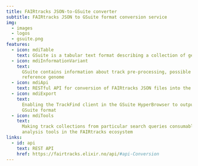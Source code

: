 ```yaml
---
title: FAIRtracks JSON-to-GSuite converter
subtitle: FAIRtracks JSON to GSuite format conversion service
img:
  - images
  - logos
  - gsuite.png
features:
  - icon: mdiTable
    text: GSuite is a tabular text format describing a collection of genomic tracks
  - icon: mdiInformationVariant
    text:
      GSuite contains information about track pre-processing, possible data analysis strategies, and
      reference genome
  - icon: mdiApi
    text: RESTful API for conversion of FAIRtracks JSON files into the GSuite format
  - icon: mdiExport
    text:
      Enabling the TrackFind client in the GSuite HyperBrowser to output track metadata in the
      GSuite format
  - icon: mdiTools
    text:
      Making track collections from particular search queries consumable by manipulation and
      analysis tools in the FAIRtracks ecosystem
links:
  - id: api
    text: REST API
    href: https://fairtracks.elixir.no/api/#api-Conversion
---
```

